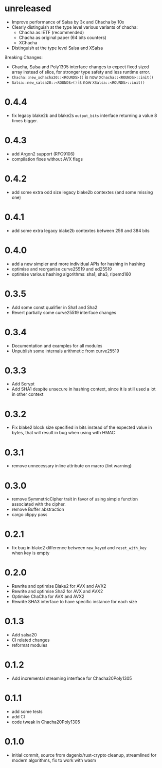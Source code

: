 # unreleased

* Improve performance of Salsa by 3x and Chacha by 10x
* Clearly distinguish at the type level various variants of chacha:
    * Chacha as IETF (recommended)
    * Chacha as original paper (64 bits counters)
    * XChacha
* Distinguish at the type level Salsa and XSalsa

Breaking Changes:

* Chacha, Salsa and Poly1305 interface changes to expect fixed sized array instead of slice, for stronger type safety
  and less runtime error.
* `Chacha::new_xchacha20::<ROUNDS>()` is now `XChacha::<ROUNDS>::init()`
* `Salsa::new_salsa20::<ROUNDS>()` is now `XSalsa::<ROUNDS>::init()`

# 0.4.4

* fix legacy blake2b and blake2s `output_bits` interface returning a value 8 times bigger.

# 0.4.3

* add Argon2 support (RFC9106)
* compilation fixes without AVX flags

# 0.4.2

* add some extra odd size legacy blake2b contextes (and some missing one)

# 0.4.1

* add some extra legacy blake2b contextes between 256 and 384 bits

# 0.4.0

* add a new simpler and more individual APIs for hashing in hashing
* optimise and reorganise curve25519 and ed25519
* optimise various hashing algorithms: sha1, sha3, ripemd160

# 0.3.5

* Add some const qualifier in Sha1 and Sha2
* Revert partially some curve25519 interface changes

# 0.3.4

* Documentation and examples for all modules
* Unpublish some internals arithmetic from curve25519

# 0.3.3

* Add Scrypt
* Add SHA1 despite unsecure in hashing context, since it is still used a lot in other context

# 0.3.2

* Fix blake2 block size specified in bits instead of the expected value in bytes, that
  will result in bug when using with HMAC

# 0.3.1

* remove unnecessary inline attribute on macro (lint warning)

# 0.3.0

* remove SymmetricCipher trait in favor of using simple function associated with the cipher.
* remove Buffer abstraction
* cargo clippy pass

# 0.2.1

* fix bug in blake2 difference between `new_keyed` and `reset_with_key` when key is empty

# 0.2.0

* Rewrite and optimise Blake2 for AVX and AVX2
* Rewrite and optimise Sha2 for AVX and AVX2
* Optimise ChaCha for AVX and AVX2
* Rewrite SHA3 interface to have specific instance for each size

# 0.1.3

* Add salsa20
* CI related changes
* reformat modules

# 0.1.2

* Add incremental streaming interface for Chacha20Poly1305

# 0.1.1

* add some tests
* add CI
* code tweak in Chacha20Poly1305

# 0.1.0

* initial commit, source from dagenix/rust-crypto cleanup, streamlined for modern algorithms, fix to work with wasm
